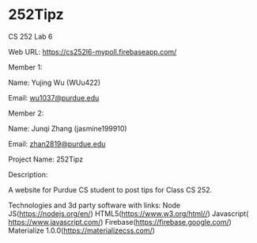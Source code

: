 # 252Tipz
CS 252 Lab 6 

Web URL: https://cs252l6-mypoll.firebaseapp.com/

Member 1: 

Name: Yujing Wu (WUu422)

Email:  wu1037@purdue.edu 

 

Member 2: 

Name: Junqi Zhang (jasmine199910)

Email: zhan2819@purdue.edu 
 

Project Name: 252Tipz 

Description:  

A website for Purdue CS student to post tips for Class CS 252.

 

Technologies and 3d party software with links: 
Node JS(https://nodejs.org/en/)
HTML5(https://www.w3.org/html//)
Javascript( https://www.javascript.com/)
Firebase(https://firebase.google.com/)
Materialize 1.0.0(https://materializecss.com/)
